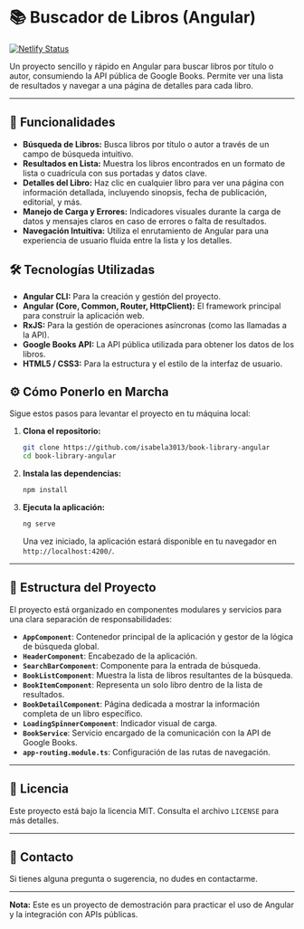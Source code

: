 # 📚 Buscador de Libros (Angular)

[![Netlify Status](https://api.netlify.com/api/v1/badges/d2aeab4d-9699-44e5-a82b-3b0af5688a2f/deploy-status)](https://app.netlify.com/projects/by-isa-book-library/deploys)



Un proyecto sencillo y rápido en Angular para buscar libros por título o autor, consumiendo la API pública de Google Books. Permite ver una lista de resultados y navegar a una página de detalles para cada libro.

---

## 🚀 Funcionalidades

* **Búsqueda de Libros:** Busca libros por título o autor a través de un campo de búsqueda intuitivo.
* **Resultados en Lista:** Muestra los libros encontrados en un formato de lista o cuadrícula con sus portadas y datos clave.
* **Detalles del Libro:** Haz clic en cualquier libro para ver una página con información detallada, incluyendo sinopsis, fecha de publicación, editorial, y más.
* **Manejo de Carga y Errores:** Indicadores visuales durante la carga de datos y mensajes claros en caso de errores o falta de resultados.
* **Navegación Intuitiva:** Utiliza el enrutamiento de Angular para una experiencia de usuario fluida entre la lista y los detalles.



## 🛠️ Tecnologías Utilizadas

* **Angular CLI:** Para la creación y gestión del proyecto.
* **Angular (Core, Common, Router, HttpClient):** El framework principal para construir la aplicación web.
* **RxJS:** Para la gestión de operaciones asíncronas (como las llamadas a la API).
* **Google Books API:** La API pública utilizada para obtener los datos de los libros.
* **HTML5 / CSS3:** Para la estructura y el estilo de la interfaz de usuario.



## ⚙️ Cómo Ponerlo en Marcha

Sigue estos pasos para levantar el proyecto en tu máquina local:

1.  **Clona el repositorio:**
    ```bash
    git clone https://github.com/isabela3013/book-library-angular
    cd book-library-angular
    ```
2.  **Instala las dependencias:**
    ```bash
    npm install
    ```
3.  **Ejecuta la aplicación:**
    ```bash
    ng serve
    ```
    Una vez iniciado, la aplicación estará disponible en tu navegador en `http://localhost:4200/`.

---

## 📌 Estructura del Proyecto

El proyecto está organizado en componentes modulares y servicios para una clara separación de responsabilidades:

* **`AppComponent`**: Contenedor principal de la aplicación y gestor de la lógica de búsqueda global.
* **`HeaderComponent`**: Encabezado de la aplicación.
* **`SearchBarComponent`**: Componente para la entrada de búsqueda.
* **`BookListComponent`**: Muestra la lista de libros resultantes de la búsqueda.
* **`BookItemComponent`**: Representa un solo libro dentro de la lista de resultados.
* **`BookDetailComponent`**: Página dedicada a mostrar la información completa de un libro específico.
* **`LoadingSpinnerComponent`**: Indicador visual de carga.
* **`BookService`**: Servicio encargado de la comunicación con la API de Google Books.
* **`app-routing.module.ts`**: Configuración de las rutas de navegación.

---

## 📝 Licencia

Este proyecto está bajo la licencia MIT. Consulta el archivo `LICENSE` para más detalles.

---

## 📧 Contacto

Si tienes alguna pregunta o sugerencia, no dudes en contactarme.

---

**Nota:** Este es un proyecto de demostración para practicar el uso de Angular y la integración con APIs públicas.
